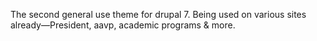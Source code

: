 The second general use theme for drupal 7. Being used on various sites already—President, aavp, academic programs & more.